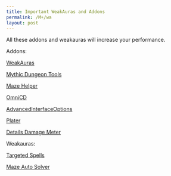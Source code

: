 ```yaml
---
title: Important WeakAuras and Addons
permalink: /M+/wa
layout: post
---
```

All these addons and weakauras will increase your performance.

Addons:

[WeakAuras](https://www.curseforge.com/wow/addons/weakauras-2)

[Mythic Dungeon Tools](https://www.curseforge.com/wow/addons/mythic-dungeon-tools)

[Maze Helper](https://www.curseforge.com/wow/addons/maze-helper-mists-of-tirna-scithe)

[OmniCD](https://www.curseforge.com/wow/addons/search?category=&search=OmniCD)

[AdvancedInterfaceOptions](https://www.curseforge.com/wow/addons/advancedinterfaceoptions)

[Plater](https://www.curseforge.com/wow/addons/search?category=&search=Plater) 

[Details Damage Meter](https://www.curseforge.com/wow/addons/details)

Weakauras:

[Targeted Spells](https://wago.io/BFADungeonTargetedSpells/68)

[Maze Auto Solver](https://wago.io/tE0vD5mpd/3/)


